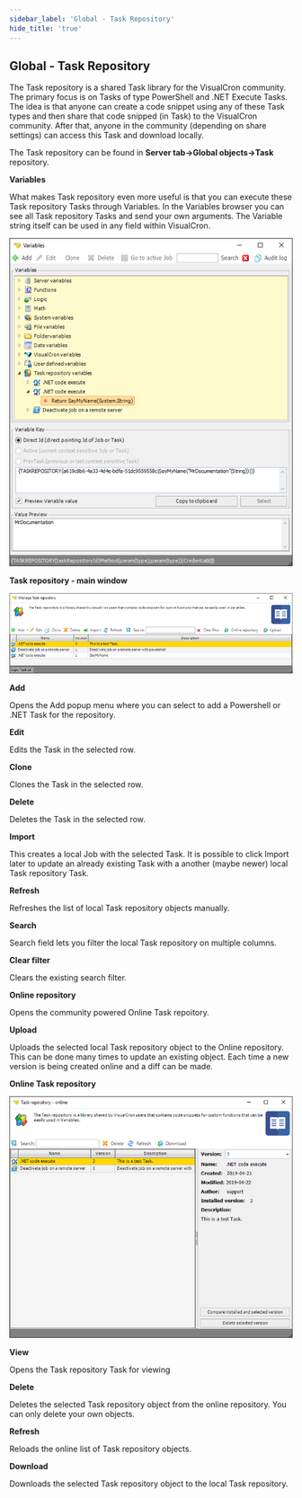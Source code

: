 ```yaml
---
sidebar_label: 'Global - Task Repository'
hide_title: 'true'
---
```


## Global - Task Repository

The Task repository is a shared Task library for the VisualCron community. The primary focus is on Tasks of type PowerShell and .NET Execute Tasks. The idea is that anyone can create a code snippet using any of these Task types and then share that code snipped (in Task) to the VisualCron community. After that, anyone in the community (depending on share settings) can access this Task and download locally.
 
The Task repository can be found in **Server tab->Global objects->Task** repository.
 
 
**Variables**

What makes Task repository even more useful is that you can execute these Task repository Tasks through Variables. In the Variables browser you can see all Task repository Tasks and send your own arguments. The Variable string itself can be used in any field within VisualCron.

![](../../../static/img/taskrepositoryvariables.png)

**Task repository - main window**

![](../../../static/img/taskrepositorymain.png)

**Add**

Opens the Add popup menu where you can select to add a Powershell or .NET Task for the repository.
 
**Edit**

Edits the Task in the selected row.
 
**Clone**

Clones the Task in the selected row.
 
**Delete**

Deletes the Task in the selected row.
 
**Import**

This creates a local Job with the selected Task. It is possible to click Import later to update an already existing Task with a another (maybe newer) local Task repository Task.
 
**Refresh**

Refreshes the list of local Task repository objects manually.
 
**Search**

Search field lets you filter the local Task repository on multiple columns.
 
**Clear filter**

Clears the existing search filter.
 
**Online repository**

Opens the community powered Online Task repoitory.
 
**Upload**

Uploads the selected local Task repository object to the Online repository. This can be done many times to update an existing object. Each time a new version is being created online and a diff can be made.

**Online Task repository**

![](../../../static/img/onlinetaskrepository.png)

**View**

Opens the Task repository Task for viewing
 
**Delete**

Deletes the selected Task repository object from the online repository. You can only delete your own objects.
 
**Refresh**

Reloads the online list of Task repository objects.
 
**Download**

Downloads the selected Task repository object to the local Task repository.

